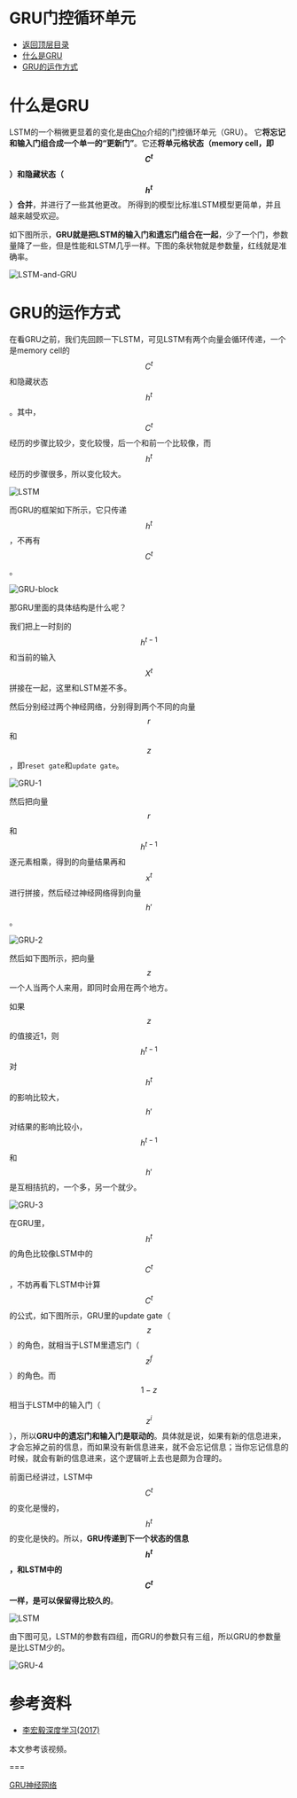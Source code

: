 # GRU门控循环单元

* [返回顶层目录](../../SUMMARY.md#目录)
* [什么是GRU](#什么是GRU)
* [GRU的运作方式](GRU的运作方式)



# 什么是GRU

LSTM的一个稍微更显着的变化是由[Cho](http://arxiv.org/pdf/1406.1078v3.pdf)介绍的门控循环单元（GRU）。 它**将忘记和输入门组合成一个单一的“更新门”**。它还**将单元格状态（memory cell，即$$C^t$$）和隐藏状态（$$h^t$$）合并**，并进行了一些其他更改。 所得到的模型比标准LSTM模型更简单，并且越来越受欢迎。

如下图所示，**GRU就是把LSTM的输入门和遗忘门组合在一起**，少了一个门，参数量降了一些，但是性能和LSTM几乎一样。下图的条状物就是参数量，红线就是准确率。

![LSTM-and-GRU](pic/LSTM-and-GRU.png)

# GRU的运作方式

在看GRU之前，我们先回顾一下LSTM，可见LSTM有两个向量会循环传递，一个是memory cell的$$C^t$$和隐藏状态$$h^t$$。其中，$$C^t$$经历的步骤比较少，变化较慢，后一个和前一个比较像，而$$h^t$$经历的步骤很多，所以变化较大。

![LSTM](pic/LSTM.png)

而GRU的框架如下所示，它只传递$$h^t$$，不再有$$C^t$$。

![GRU-block](pic/GRU-block.png)

那GRU里面的具体结构是什么呢？

我们把上一时刻的$$h^{t-1}$$和当前的输入$$X^t$$拼接在一起，这里和LSTM差不多。

然后分别经过两个神经网络，分别得到两个不同的向量$$r$$和$$z$$，即`reset gate`和`update gate`。

![GRU-1](pic/GRU-1.png)

然后把向量$$r$$和$$h^{t-1}$$逐元素相乘，得到的向量结果再和$$x^t$$进行拼接，然后经过神经网络得到向量$$h{'}$$。

![GRU-2](pic/GRU-2.png)

然后如下图所示，把向量$$z$$一个人当两个人来用，即同时会用在两个地方。

如果$$z$$的值接近1，则$$h^{t-1}$$对$$h^t$$的影响比较大，$$h{'}$$对结果的影响比较小，$$h^{t-1}$$和$$h{'}$$是互相拮抗的，一个多，另一个就少。

![GRU-3](pic/GRU-3.png)

在GRU里，$$h^t$$的角色比较像LSTM中的$$C^t$$，不妨再看下LSTM中计算$$C^t$$的公式，如下图所示，GRU里的update gate（$$z$$）的角色，就相当于LSTM里遗忘门（$$z^f$$）的角色。而$$1-z$$相当于LSTM中的输入门（$$z^i$$），所以**GRU中的遗忘门和输入门是联动的**。具体就是说，如果有新的信息进来，才会忘掉之前的信息，而如果没有新信息进来，就不会忘记信息；当你忘记信息的时候，就会有新的信息进来，这个逻辑听上去也是颇为合理的。

前面已经讲过，LSTM中$$C^t$$的变化是慢的，$$h^t$$的变化是快的。所以，**GRU传递到下一个状态的信息$$h^t$$，和LSTM中的$$C^t$$一样，是可以保留得比较久的**。

![LSTM](pic/LSTM.png)

由下图可见，LSTM的参数有四组，而GRU的参数只有三组，所以GRU的参数量是比LSTM少的。

![GRU-4](pic/GRU-4.png)

# 参考资料

* [李宏毅深度学习(2017)](https://www.bilibili.com/video/av9770302?p=25)

本文参考该视频。

===

[GRU神经网络](https://blog.csdn.net/wangyangzhizhou/article/details/77332582)

